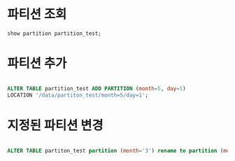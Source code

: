 # 파티션 조회

```
show partition partition_test;
```

# 파티션 추가
```sql

ALTER TABLE partition_test ADD PARTITION (month=5, day=1)
LOCATION '/data/partiton_test/month=5/day=1';

```

# 지정된 파티션 변경
```sql

ALTER TABLE partiton_test partition (month='3') rename to partition (month='4')

```
